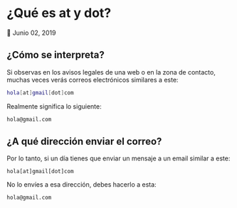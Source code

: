 # ¿Qué es at y dot?

📅 Junio 02, 2019



## ¿Cómo se interpreta?

Si observas en los avisos legales de una web o en la zona de contacto, muchas veces verás correos electrónicos similares a este:

```bash
hola[at]gmail[dot]com
```

 Realmente significa lo siguiente:

```bash
hola@gmail.com
```



##  ¿A qué dirección enviar el correo?

Por lo tanto, si un día tienes que enviar un mensaje a un email similar a este:

    hola[at]gmail[dot]com

No lo envíes a esa dirección, debes hacerlo a esta:

    hola@gmail.com

